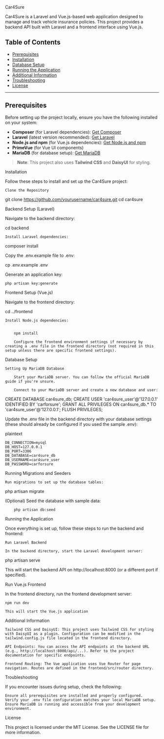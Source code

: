 Car4Sure

Car4Sure is a Laravel and Vue.js-based web application designed to manage and track vehicle insurance policies. This project provides a backend API built with Laravel and a frontend interface using Vue.js.
## Table of Contents

- [Prerequisites](#prerequisites)
- [Installation](#installation)
- [Database Setup](#database-setup)
- [Running the Application](#running-the-application)
- [Additional Information](#additional-information)
- [Troubleshooting](#troubleshooting)
- [License](#license)

---

## Prerequisites

Before setting up the project locally, ensure you have the following installed on your system:

- **Composer** (for Laravel dependencies): [Get Composer](https://getcomposer.org/)
- **Laravel** (latest version recommended): [Get Laravel](https://laravel.com/docs/installation)
- **Node.js and npm** (for Vue.js dependencies): [Get Node.js and npm](https://nodejs.org/)
- **PrimeVue** (for Vue UI components)
- **MariaDB** (for database setup): [Get MariaDB](https://mariadb.org/download/)

> **Note**: This project also uses **Tailwind CSS** and **DaisyUI** for styling.

Installation

Follow these steps to install and set up the Car4Sure project:

    Clone the Repository
  

git clone https://github.com/yourusername/car4sure.git
cd car4sure

Backend Setup (Laravel)

Navigate to the backend directory:


cd backend

    Install Laravel dependencies:


composer install

Copy the .env.example file to .env:



cp .env.example .env

Generate an application key:



    php artisan key:generate

Frontend Setup (Vue.js)

Navigate to the frontend directory:



cd ../frontend

    Install Node.js dependencies:


        npm install

        Configure the frontend environment settings if necessary by creating a .env file in the frontend directory (not required in this setup unless there are specific frontend settings).

Database Setup

    Setting Up MariaDB Database

        Start your MariaDB server. You can follow the official MariaDB guide if you're unsure.

        Connect to your MariaDB server and create a new database and user:


CREATE DATABASE car4sure_db;
CREATE USER 'car4sure_user'@'127.0.0.1' IDENTIFIED BY 'carforsure';
GRANT ALL PRIVILEGES ON car4sure_db.* TO 'car4sure_user'@'127.0.0.1';
FLUSH PRIVILEGES;

Update the .env file in the backend directory with your database settings (these should already be configured if you used the sample .env):

plaintext

    DB_CONNECTION=mysql
    DB_HOST=127.0.0.1
    DB_PORT=3306
    DB_DATABASE=car4sure_db
    DB_USERNAME=car4sure_user
    DB_PASSWORD=carforsure

Running Migrations and Seeders

    Run migrations to set up the database tables:


php artisan migrate

(Optional) Seed the database with sample data:


        php artisan db:seed

Running the Application

Once everything is set up, follow these steps to run the backend and frontend:

    Run Laravel Backend

    In the backend directory, start the Laravel development server:


php artisan serve

This will start the backend API on http://localhost:8000 (or a different port if specified).

Run Vue.js Frontend

In the frontend directory, run the frontend development server:

    npm run dev

    This will start the Vue.js application 

Additional Information

    Tailwind CSS and DaisyUI: This project uses Tailwind CSS for styling with DaisyUI as a plugin. Configuration can be modified in the tailwind.config.js file located in the frontend directory.

    API Endpoints: You can access the API endpoints at the backend URL (e.g., http://localhost:8000/api/...). Refer to the project documentation for specific endpoints.

    Frontend Routing: The Vue application uses Vue Router for page navigation. Routes are defined in the frontend/src/router directory.

Troubleshooting

If you encounter issues during setup, check the following:

    Ensure all prerequisites are installed and properly configured.
    Verify your .env file configuration matches your local MariaDB setup.
    Ensure MariaDB is running and accessible from your development environment.

License

This project is licensed under the MIT License. See the LICENSE file for more information.

